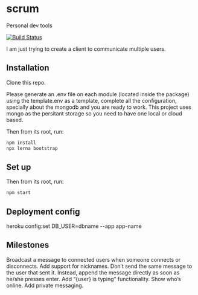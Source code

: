 # scrum

Personal dev tools

[![Build Status](https://travis-ci.com/carlospatinos/scrum.svg?branch=main)](https://travis-ci.com/carlospatinos/scrum)

I am just trying to create a client to communicate multiple users.

## Installation
Clone this repo.

Please generate an .env file on each module (located inside the package) using the template.env as a template, complete all the configuration, specially about the mongodb and you are ready to work. This project uses mongo as the persitant storage so you need to have one local or cloud based.

Then from its root, run:

```sh
npm install
npx lerna bootstrap
```

## Set up

Then from its root, run:

```sh
npm start
```


## Deployment config

heroku config:set DB_USER=dbname --app app-name


## Milestones

Broadcast a message to connected users when someone connects or disconnects.
Add support for nicknames.
Don’t send the same message to the user that sent it. Instead, append the message directly as soon as he/she presses enter.
Add “{user} is typing” functionality.
Show who’s online.
Add private messaging. 
